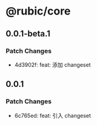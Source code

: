 # @rubic/core

## 0.0.1-beta.1

### Patch Changes

- 4d3902f: feat: 添加 changeset

## 0.0.1

### Patch Changes

- 6c765ed: feat: 引入 changeset
